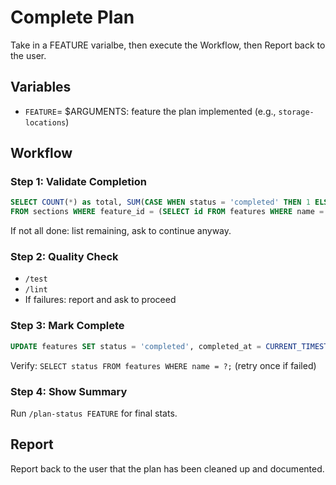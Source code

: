 # Complete Plan
Take in a FEATURE varialbe, then execute the Workflow, then Report back to the user.

## Variables

- `FEATURE`= $ARGUMENTS: feature the plan implemented (e.g., `storage-locations`)

## Workflow

### Step 1: Validate Completion
```sql
SELECT COUNT(*) as total, SUM(CASE WHEN status = 'completed' THEN 1 ELSE 0 END) as done
FROM sections WHERE feature_id = (SELECT id FROM features WHERE name = ?);
```
If not all done: list remaining, ask to continue anyway.

### Step 2: Quality Check
- `/test`
- `/lint`
- If failures: report and ask to proceed

### Step 3: Mark Complete
```sql
UPDATE features SET status = 'completed', completed_at = CURRENT_TIMESTAMP WHERE name = ?;
```
Verify: `SELECT status FROM features WHERE name = ?;` (retry once if failed)

### Step 4: Show Summary
Run `/plan-status FEATURE` for final stats.

## Report

Report back to the user that the plan has been cleaned up and documented.